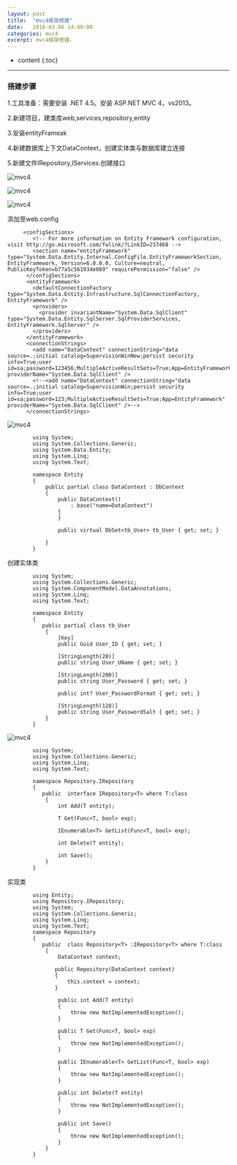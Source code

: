 ```yaml
---
layout: post
title:  "mvc4框架搭建"
date:   2016-03-06 14:40:00
categories: mvc4
excerpt: mvc4框架搭建。
---
```


* content
{:toc}

---

### 搭建步骤

1.工具准备：需要安装 .NET 4.5。安装  ASP.NET MVC 4，vs2013。

2.新建项目，建类库web,services,repository,entity

3.安装entityFrameak 

4.新建数据库上下文DataContext，创建实体类与数据库建立连接

5.新建文件IRepository,IServices.创建接口

![mvc4](http://i65.tinypic.com/1zldv81.jpg,"mvc4")

![mvc4](http://i65.tinypic.com/2q1ie6t.jpg,"mvc4")

![mvc4](http://i65.tinypic.com/167vzw4.jpg,"mvc4")

添加至web.config

		 <configSections>
		    <!-- For more information on Entity Framework configuration, visit http://go.microsoft.com/fwlink/?LinkID=237468 -->
		    <section name="entityFramework" type="System.Data.Entity.Internal.ConfigFile.EntityFrameworkSection, EntityFramework, Version=6.0.0.0, Culture=neutral, PublicKeyToken=b77a5c561934e089" requirePermission="false" />
		  </configSections>
		  <entityFramework>
		    <defaultConnectionFactory type="System.Data.Entity.Infrastructure.SqlConnectionFactory, EntityFramework" />
		    <providers>
		      <provider invariantName="System.Data.SqlClient" type="System.Data.Entity.SqlServer.SqlProviderServices, EntityFramework.SqlServer" />
		    </providers>
		  </entityFramework>
		  <connectionStrings>
		    <add name="DataContext" connectionString="data source=.;initial catalog=SupervisionWinNew;persist security info=True;user id=sa;password=123456;MultipleActiveResultSets=True;App=EntityFramework" providerName="System.Data.SqlClient" />
		    <!--<add name="DataContext" connectionString="data source=.;initial catalog=SupervisionWin;persist security info=True;user id=sa;password=123;MultipleActiveResultSets=True;App=EntityFramework" providerName="System.Data.SqlClient" />-->
		  </connectionStrings>



![mvc4](http://i65.tinypic.com/25frkmq.jpg,"mvc4")

			using System;
			using System.Collections.Generic;
			using System.Data.Entity;
			using System.Linq;
			using System.Text;

			namespace Entity
			{
			    public partial class DataContext : DbContext
			    {
			        public DataContext()
			            : base("name=DataContext")
			        {
			        }

			        public virtual DbSet<tb_User> tb_User { get; set; }

			    }
			}


创建实体类

			using System;
			using System.Collections.Generic;
			using System.ComponentModel.DataAnnotations;
			using System.Linq;
			using System.Text;

			namespace Entity
			{
			   public partial class tb_User
			    {
			        [Key]
			        public Guid User_ID { get; set; }

			        [StringLength(20)]
			        public string User_UName { get; set; }

			        [StringLength(200)]
			        public string User_Password { get; set; }

			        public int? User_PasswordFormat { get; set; }

			        [StringLength(128)]
			        public string User_PasswordSalt { get; set; }
			    }
			}





![mvc4](http://i68.tinypic.com/i567bt.jpg,"mvc4")

			using System;
			using System.Collections.Generic;
			using System.Linq;
			using System.Text;

			namespace Repository.IRepository
			{
			   public  interface IRepository<T> where T:class
			    {
			        int Add(T entity);

			        T Get(Func<T, bool> exp);

			        IEnumerable<T> GetList(Func<T, bool> exp);

			        int Delete(T entity);

			        int Save();
			    }
			}



实现类

			using Entity;
			using Repository.IRepository;
			using System;
			using System.Collections.Generic;
			using System.Linq;
			using System.Text;
			namespace Repository
			{
			   public  class Repository<T> :IRepository<T> where T:class
			    {
			        DataContext context;

			       public Repository(DataContext context)
			       {
			           this.context = context;
			       }

			        public int Add(T entity)
			        {
			            throw new NotImplementedException();
			        }

			        public T Get(Func<T, bool> exp)
			        {
			            throw new NotImplementedException();
			        }

			        public IEnumerable<T> GetList(Func<T, bool> exp)
			        {
			            throw new NotImplementedException();
			        }

			        public int Delete(T entity)
			        {
			            throw new NotImplementedException();
			        }

			        public int Save()
			        {
			            throw new NotImplementedException();
			        }
			    }
			}



